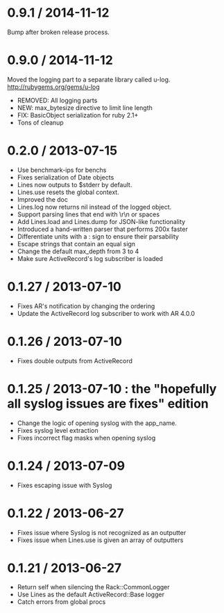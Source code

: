 
0.9.1 / 2014-11-12
==================

Bump after broken release process.

0.9.0 / 2014-11-12
==================

Moved the logging part to a separate library called u-log.
http://rubygems.org/gems/u-log

 * REMOVED: All logging parts
 * NEW: max_bytesize directive to limit line length
 * FIX: BasicObject serialization for ruby 2.1+
 * Tons of cleanup

0.2.0 / 2013-07-15 
==================

 * Use benchmark-ips for benchs
 * Fixes serialization of Date objects
 * Lines now outputs to $stderr by default.
 * Lines.use resets the global context.
 * Improved the doc
 * Lines.log now returns nil instead of the logged object.
 * Support parsing lines that end with \r\n or spaces
 * Add Lines.load and Lines.dump for JSON-like functionality
 * Introduced a hand-written parser that performs 200x faster
 * Differentiate units with a : sign to ensure their parsability
 * Escape strings that contain an equal sign
 * Change the default max_depth from 3 to 4
 * Make sure ActiveRecord's log subscriber is loaded

0.1.27 / 2013-07-10 
===================

 * Fixes AR's notification by changing the ordering
 * Update the ActiveRecord log subscriber to work with AR 4.0.0

0.1.26 / 2013-07-10 
===================

 * Fixes double outputs from ActiveRecord

0.1.25 / 2013-07-10 : the "hopefully all syslog issues are fixes" edition
===================

 * Change the logic of opening syslog with the app_name.
 * Fixes syslog level extraction
 * Fixes incorrect flag masks when opening syslog

0.1.24 / 2013-07-09 
===================

 * Fixes escaping issue with Syslog

0.1.22 / 2013-06-27 
===================

 * Fixes issue where Syslog is not recognized as an outputter
 * Fixes issue when Lines.use is given an array of outputters

0.1.21 / 2013-06-27 
===================

 * Return self when silencing the Rack::CommonLogger
 * Use Lines as the default ActiveRecord::Base logger
 * Catch errors from global procs


